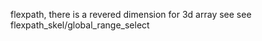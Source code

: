 
flexpath,
there is a revered dimension for 3d array
    see
			see flexpath_skel/global_range_select
